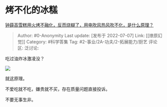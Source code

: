 # 烤不化的冰糕
[钟薛高雪糕用火烤不融化，反而烧糊了，用电吹风热风吹不化，是什么原理？](https://www.zhihu.com/question/541734215/answer/2562373519)

> Author: #0-Anonymity
> Last update: [发布于 2022-07-07]
> Link: [[燎原幻觉]]
> Category: #科学答集
> Tag: #2-事业/2A-功夫/2-拓展能力/厨艺
> 评论区:
> 泛讨论:

吃过油炸冰激凌没？

![](https://picx.zhimg.com/50/v2-238f9e3edac06386656a970af2410c21_720w.jpg?source=1940ef5c)

就这原理。

不爱吃就不吃，嫌贵就不买，存在质量问题直接投诉。

不要无事生非。
